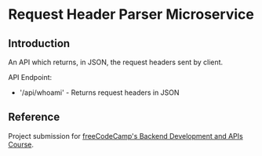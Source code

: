 # Request Header Parser Microservice

## Introduction 
An API which returns, in JSON, the request headers sent by client.

API Endpoint:
- '/api/whoami' - Returns request headers in JSON

## Reference
Project submission for [freeCodeCamp's Backend Development and APIs Course](https://www.freecodecamp.org/learn/back-end-development-and-apis/).